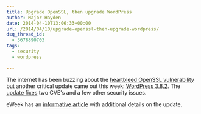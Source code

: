 ```yaml
---
title: Upgrade OpenSSL, then upgrade WordPress
author: Major Hayden
date: 2014-04-10T13:06:33+00:00
url: /2014/04/10/upgrade-openssl-then-upgrade-wordpress/
dsq_thread_id:
  - 3678890703
tags:
  - security
  - wordpress

---
```

The internet has been buzzing about the [heartbleed OpenSSL vulnerability][1] but another critical update came out this week: [WordPress 3.8.2][2]. The [update fixes][3] two CVE's and a few other security issues.

eWeek has an [informative article][4] with additional details on the update.

 [1]: http://heartbleed.com/
 [2]: https://wordpress.org/news/2014/04/wordpress-3-8-2/
 [3]: http://codex.wordpress.org/Version_3.8.2
 [4]: http://www.eweek.com/security/wordpress-customers-receive-automatic-security-updates.html/
